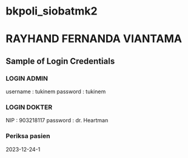 # bkpoli_siobatmk2
<h1>RAYHAND FERNANDA VIANTAMA</h1>
<h2>Sample of Login Credentials</h2>
<h3>LOGIN ADMIN</h3>
username : tukinem
password : tukinem
<br>
<h3>LOGIN DOKTER</h3>
NIP : 903218117
password : dr. Heartman
<br>
<h3>Periksa pasien</h3>
2023-12-24-1